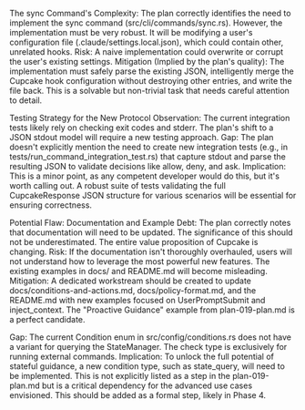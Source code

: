 The sync Command's Complexity:
The plan correctly identifies the need to implement the sync command (src/cli/commands/sync.rs). However, the implementation must be very robust. It will be modifying a user's configuration file (.claude/settings.local.json), which could contain other, unrelated hooks.
Risk: A naive implementation could overwrite or corrupt the user's existing settings.
Mitigation (Implied by the plan's quality): The implementation must safely parse the existing JSON, intelligently merge the Cupcake hook configuration without destroying other entries, and write the file back. This is a solvable but non-trivial task that needs careful attention to detail.

Testing Strategy for the New Protocol
Observation: The current integration tests likely rely on checking exit codes and stderr. The plan's shift to a JSON stdout model will require a new testing approach.
Gap: The plan doesn't explicitly mention the need to create new integration tests (e.g., in tests/run_command_integration_test.rs) that capture stdout and parse the resulting JSON to validate decisions like allow, deny, and ask.
Implication: This is a minor point, as any competent developer would do this, but it's worth calling out. A robust suite of tests validating the full CupcakeResponse JSON structure for various scenarios will be essential for ensuring correctness.

Potential Flaw: Documentation and Example Debt:
The plan correctly notes that documentation will need to be updated. The significance of this should not be underestimated. The entire value proposition of Cupcake is changing.
Risk: If the documentation isn't thoroughly overhauled, users will not understand how to leverage the most powerful new features. The existing examples in docs/ and README.md will become misleading.
Mitigation: A dedicated workstream should be created to update docs/conditions-and-actions.md, docs/policy-format.md, and the README.md with new examples focused on UserPromptSubmit and inject_context. The "Proactive Guidance" example from plan-019-plan.md is a perfect candidate.

Gap: The current Condition enum in src/config/conditions.rs does not have a variant for querying the StateManager. The check type is exclusively for running external commands.
Implication: To unlock the full potential of stateful guidance, a new condition type, such as state_query, will need to be implemented. This is not explicitly listed as a step in the plan-019-plan.md but is a critical dependency for the advanced use cases envisioned. This should be added as a formal step, likely in Phase 4.
